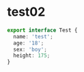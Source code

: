 # test02
```ts
export interface Test {
  name: 'test';
  age: '18';
  sex: 'boy';
  height: 175;
}
```